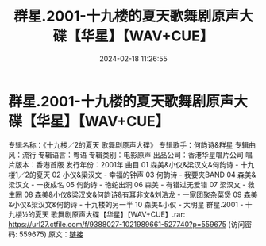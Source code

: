 ﻿---
title: 群星.2001-十九楼的夏天歌舞剧原声大碟【华星】【WAV+CUE】
date: 2024-02-18 11:26:55
categories: WAV车载音乐、镜像
tags: 华语中文
---
# 群星.2001-十九楼的夏天歌舞剧原声大碟【华星】【WAV+CUE】

专辑名称：《十九楼／2的夏天 歌舞剧原声大碟》
专辑歌手：何韵诗&群星
专辑曲风：流行
专辑语言：粤语
专辑类别：电影原声
出品公司：香港华星唱片公司
唱片版本：香港首版
发行年份：2001年
曲目
01 森美&小仪&梁汉文&何韵诗 - 十九楼1／2的夏天
02 小仪&梁汉文 - 幸福的钟声
03 何韵诗 - 我要夹BAND
04 森美&梁汉文 - 一夜成名
05 何韵诗 - 艳蛇出洞
06 森美 - 有错过无爱错
07 梁汉文 - 救生圈
08 森美&小仪&梁汉文&何韵诗&有耳非文&刘浩龙 - 一家团聚杂菜煲
09 森美&小仪&梁汉文&何韵诗 - 十九楼的另一半
10 森美&小仪 - 大明星
群星.2001 - 十九楼½的夏天 歌舞剧原声大碟【华星】【WAV+CUE】.rar: https://url27.ctfile.com/f/9388027-1021989661-527740?p=559675
(访问密码: 559675)
原文：[链接](https://blog.sina.com.cn/s/blog_1647c7e76010314h2.html)